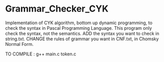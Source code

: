 # Grammar_Checker_CYK
Implementation of CYK algorithm, bottom up dynamic programming, to check the syntax in Pascal Programming Language. This program only check the syntax, not the semantics.
ADD the syntax you want to check in string.txt.
CHANGE the rules of grammar you want in CNF.txt, in Chomsky Normal Form.

TO COMPILE :
g++ main.c token.c
